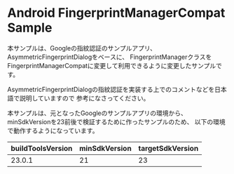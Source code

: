 
Android FingerprintManagerCompat Sample 
===================================

本サンプルは、Googleの指紋認証のサンプルアプリ、AsymmetricFingerprintDialogをベースに、
FingerprintManagerクラスをFingerprintManagerCompatに変更して利用できるように変更したサンプルです。

AsymmetricFingerprintDialogの指紋認証を実装する上でのコメントなどを日本語で説明していますので
参考になさってください。

本サンプルは、元となったGoogleのサンプルアプリの環境から、minSdkVersionを23前後で検証するために作ったサンプルのため、
以下の環境で動作するようになっています。

| buildToolsVersion | minSdkVersion | targetSdkVersion |
|---|---|---|
|23.0.1|21|23|


